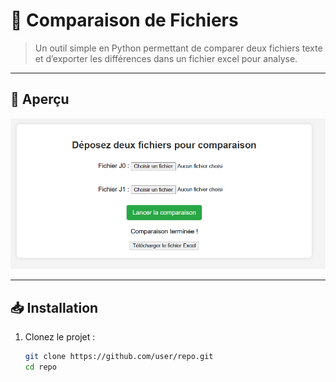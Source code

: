 # 🚀 Comparaison de Fichiers



> Un outil simple en Python permettant de comparer deux fichiers texte et d’exporter les différences dans un fichier excel pour analyse.

---

## 📸 Aperçu

![Aperçu](images/apercu.png)

---

## 📥 Installation

1. Clonez le projet :
   ```sh
   git clone https://github.com/user/repo.git
   cd repo
